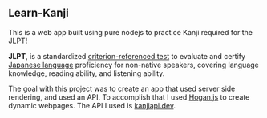 ## Learn-Kanji
This is a web app built using pure nodejs to practice Kanji required for the JLPT!

**JLPT**, is a standardized  [criterion-referenced test](https://en.wikipedia.org/wiki/Criterion-referenced_test)  to evaluate and certify  [Japanese language](https://en.wikipedia.org/wiki/Japanese_language)  proficiency for non-native speakers, covering language knowledge, reading ability, and listening ability.

The goal with this project was to create an app that used server side rendering, and used an API. To accomplish that I used [Hogan.js](https://github.com/twitter/hogan.js/) to create dynamic webpages. The API I used is [kanjiapi.dev](https://github.com/onlyskin/kanjiapi.dev). 
